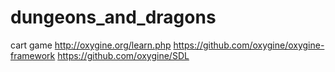 # dungeons_and_dragons
cart game
http://oxygine.org/learn.php
https://github.com/oxygine/oxygine-framework
https://github.com/oxygine/SDL